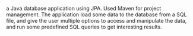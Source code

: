 
a Java database application using JPA. Used Maven for project management. 
The application load some data to the database from a SQL file, and give the user multiple options to access and manipulate the data, and run some predefined SQL queries to get interesting results.

